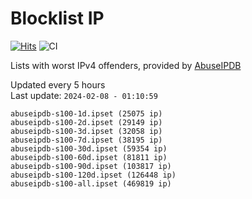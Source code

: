 # Blocklist IP

[![Hits](https://hits.seeyoufarm.com/api/count/incr/badge.svg?url=https%3A%2F%2Fgithub.com%2Fborestad%2Fblocklist-ip%2F&count_bg=%2379C83D&title_bg=%23555555&icon=&icon_color=%23E7E7E7&title=hits&edge_flat=false)](https://hits.seeyoufarm.com)  ![CI](https://img.shields.io/github/workflow/status/borestad/blocklist-ip/CI?style=flat-square)

Lists with worst IPv4 offenders, provided by [AbuseIPDB](https://www.abuseipdb.com/)

<!-- FOOTER-PLACEHOLDER -->
Updated every 5 hours<br>
Last update: `2024-02-08 - 01:10:59`
```
abuseipdb-s100-1d.ipset (25075 ip)
abuseipdb-s100-2d.ipset (29149 ip)
abuseipdb-s100-3d.ipset (32058 ip)
abuseipdb-s100-7d.ipset (38195 ip)
abuseipdb-s100-30d.ipset (59354 ip)
abuseipdb-s100-60d.ipset (81811 ip)
abuseipdb-s100-90d.ipset (103817 ip)
abuseipdb-s100-120d.ipset (126448 ip)
abuseipdb-s100-all.ipset (469819 ip)
```
